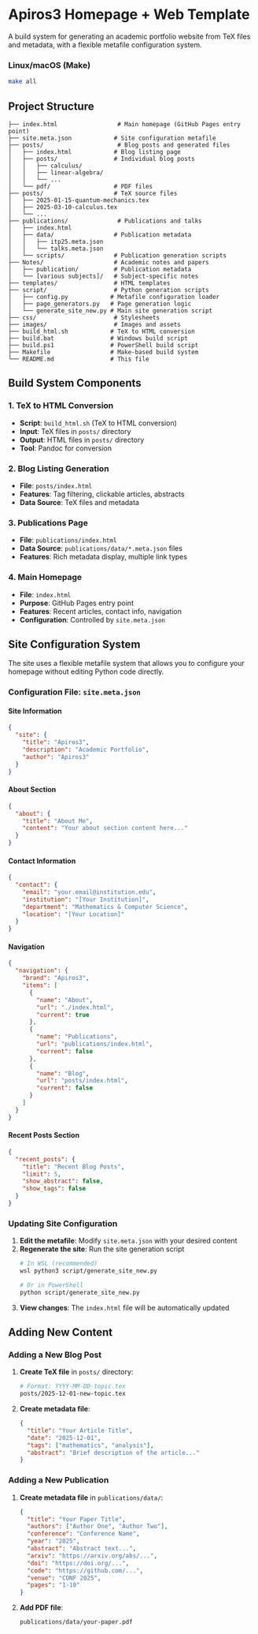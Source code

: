 # Apiros3 Homepage + Web Template

A build system for generating an academic portfolio website from TeX files and metadata, with a flexible metafile configuration system.

### Linux/macOS (Make)
```bash
make all
```
## Project Structure

```
├── index.html                 # Main homepage (GitHub Pages entry point)
├── site.meta.json            # Site configuration metafile
├── posts/                     # Blog posts and generated files
│   ├── index.html            # Blog listing page
│   ├── posts/                # Individual blog posts
│   │   ├── calculus/
│   │   ├── linear-algebra/
│   │   └── ...
│   └── pdf/                  # PDF files
├── posts/                    # TeX source files
│   ├── 2025-01-15-quantum-mechanics.tex
│   ├── 2025-03-10-calculus.tex
│   └── ...
├── publications/              # Publications and talks
│   ├── index.html
│   ├── data/                 # Publication metadata
│   │   ├── itp25.meta.json
│   │   └── talks.meta.json
│   └── scripts/              # Publication generation scripts
├── Notes/                    # Academic notes and papers
│   ├── publication/          # Publication metadata
│   └── [various subjects]/   # Subject-specific notes
├── templates/                # HTML templates
├── script/                   # Python generation scripts
│   ├── config.py            # Metafile configuration loader
│   ├── page_generators.py   # Page generation logic
│   └── generate_site_new.py # Main site generation script
├── css/                      # Stylesheets
├── images/                   # Images and assets
├── build_html.sh            # TeX to HTML conversion
├── build.bat                # Windows build script
├── build.ps1                # PowerShell build script
├── Makefile                 # Make-based build system
└── README.md                # This file
```

## Build System Components

### 1. TeX to HTML Conversion
- **Script**: `build_html.sh` (TeX to HTML conversion)
- **Input**: TeX files in `posts/` directory
- **Output**: HTML files in `posts/` directory
- **Tool**: Pandoc for conversion

### 2. Blog Listing Generation
- **File**: `posts/index.html`
- **Features**: Tag filtering, clickable articles, abstracts
- **Data Source**: TeX files and metadata

### 3. Publications Page
- **File**: `publications/index.html`
- **Data Source**: `publications/data/*.meta.json` files
- **Features**: Rich metadata display, multiple link types

### 4. Main Homepage
- **File**: `index.html`
- **Purpose**: GitHub Pages entry point
- **Features**: Recent articles, contact info, navigation
- **Configuration**: Controlled by `site.meta.json`

## Site Configuration System

The site uses a flexible metafile system that allows you to configure your homepage without editing Python code directly.

### Configuration File: `site.meta.json`

#### Site Information
```json
{
  "site": {
    "title": "Apiros3",
    "description": "Academic Portfolio", 
    "author": "Apiros3"
  }
}
```

#### About Section
```json
{
  "about": {
    "title": "About Me",
    "content": "Your about section content here..."
  }
}
```

#### Contact Information
```json
{
  "contact": {
    "email": "your.email@institution.edu",
    "institution": "[Your Institution]",
    "department": "Mathematics & Computer Science",
    "location": "[Your Location]"
  }
}
```

#### Navigation
```json
{
  "navigation": {
    "brand": "Apiros3",
    "items": [
      {
        "name": "About",
        "url": "./index.html",
        "current": true
      },
      {
        "name": "Publications", 
        "url": "publications/index.html",
        "current": false
      },
      {
        "name": "Blog",
        "url": "posts/index.html", 
        "current": false
      }
    ]
  }
}
```

#### Recent Posts Section
```json
{
  "recent_posts": {
    "title": "Recent Blog Posts",
    "limit": 5,
    "show_abstract": false,
    "show_tags": false
  }
}
```

### Updating Site Configuration

1. **Edit the metafile**: Modify `site.meta.json` with your desired content
2. **Regenerate the site**: Run the site generation script
   ```bash
   # In WSL (recommended)
   wsl python3 script/generate_site_new.py
   
   # Or in PowerShell
   python script/generate_site_new.py
   ```
3. **View changes**: The `index.html` file will be automatically updated

## Adding New Content

### Adding a New Blog Post

1. **Create TeX file** in `posts/` directory:
   ```bash
   # Format: YYYY-MM-DD-topic.tex
   posts/2025-12-01-new-topic.tex
   ```

2. **Create metadata file**:
   ```json
   {
     "title": "Your Article Title",
     "date": "2025-12-01",
     "tags": ["mathematics", "analysis"],
     "abstract": "Brief description of the article..."
   }
   ```

### Adding a New Publication

1. **Create metadata file** in `publications/data/`:
   ```json
   {
     "title": "Your Paper Title",
     "authors": ["Author One", "Author Two"],
     "conference": "Conference Name",
     "year": "2025",
     "abstract": "Abstract text...",
     "arxiv": "https://arxiv.org/abs/...",
     "doi": "https://doi.org/...",
     "code": "https://github.com/...",
     "venue": "CONF 2025",
     "pages": "1-10"
   }
   ```

2. **Add PDF file**:
   ```bash
   publications/data/your-paper.pdf
   ```
